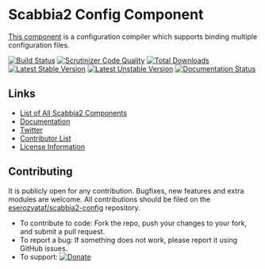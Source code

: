 # Scabbia2 Config Component

[This component](https://github.com/eserozvataf/scabbia2-config) is a configuration compiler which supports binding multiple configuration files.

[![Build Status](https://travis-ci.org/eserozvataf/scabbia2-config.png?branch=master)](https://travis-ci.org/eserozvataf/scabbia2-config)
[![Scrutinizer Code Quality](https://scrutinizer-ci.com/g/eserozvataf/scabbia2-config/badges/quality-score.png?b=master)](https://scrutinizer-ci.com/g/eserozvataf/scabbia2-config/?branch=master)
[![Total Downloads](https://poser.pugx.org/eserozvataf/scabbia2-config/downloads.png)](https://packagist.org/packages/eserozvataf/scabbia2-config)
[![Latest Stable Version](https://poser.pugx.org/eserozvataf/scabbia2-config/v/stable)](https://packagist.org/packages/eserozvataf/scabbia2-config)
[![Latest Unstable Version](https://poser.pugx.org/eserozvataf/scabbia2-config/v/unstable)](https://packagist.org/packages/eserozvataf/scabbia2-config)
[![Documentation Status](https://readthedocs.org/projects/scabbia2-documentation/badge/?version=latest)](https://readthedocs.org/projects/scabbia2-documentation)

## Links
- [List of All Scabbia2 Components](https://github.com/eserozvataf/scabbia2)
- [Documentation](https://readthedocs.org/projects/scabbia2-documentation)
- [Twitter](https://twitter.com/eserozvataf)
- [Contributor List](contributors.md)
- [License Information](LICENSE)


## Contributing
It is publicly open for any contribution. Bugfixes, new features and extra modules are welcome. All contributions should be filed on the [eserozvataf/scabbia2-config](https://github.com/eserozvataf/scabbia2-config) repository.

* To contribute to code: Fork the repo, push your changes to your fork, and submit a pull request.
* To report a bug: If something does not work, please report it using GitHub issues.
* To support: [![Donate](https://www.paypalobjects.com/en_US/i/btn/btn_donate_LG.gif)](https://www.paypal.com/cgi-bin/webscr?cmd=_s-xclick&hosted_button_id=BXNMWG56V6LYS)
